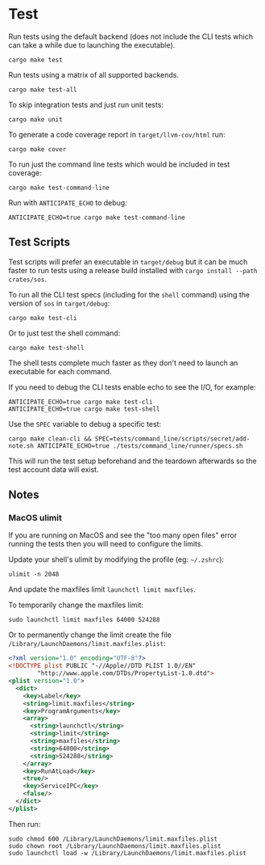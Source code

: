 # Test

Run tests using the default backend (does not include the CLI tests which can take a while due to launching the executable).

```
cargo make test
```

Run tests using a matrix of all supported backends.

```
cargo make test-all
```

To skip integration tests and just run unit tests:

```
cargo make unit
```

To generate a code coverage report in `target/llvm-cov/html` run:

```
cargo make cover
```

To run just the command line tests which would be included in test coverage:

```
cargo make test-command-line
```

Run with `ANTICIPATE_ECHO` to debug:

```
ANTICIPATE_ECHO=true cargo make test-command-line
```

## Test Scripts

Test scripts will prefer an executable in `target/debug` but it can be much faster to run tests using a release build installed with `cargo install --path crates/sos`.

To run all the CLI test specs (including for the `shell` command) using the version of `sos` in `target/debug`:

```
cargo make test-cli
```

Or to just test the shell command:

```
cargo make test-shell
```

The shell tests complete much faster as they don't need to launch an executable for each command.

If you need to debug the CLI tests enable echo to see the I/O, for example:

```
ANTICIPATE_ECHO=true cargo make test-cli
ANTICIPATE_ECHO=true cargo make test-shell
```

Use the `SPEC` variable to debug a specific test:

```
cargo make clean-cli && SPEC=tests/command_line/scripts/secret/add-note.sh ANTICIPATE_ECHO=true ./tests/command_line/runner/specs.sh
```

This will run the test setup beforehand and the teardown afterwards so the test account data will exist.

## Notes

### MacOS ulimit

If you are running on MacOS and see the "too many open files" error running the tests then you will need to configure the limits.

Update your shell's ulimit by modifying the profile (eg: `~/.zshrc`):

```
ulimit -n 2048
```

And update the maxfiles limit `launchctl limit maxfiles`.

To temporarily change the maxfiles limit:

```
sudo launchctl limit maxfiles 64000 524288
```

Or to permanently change the limit create the file `/Library/LaunchDaemons/limit.maxfiles.plist`:

```xml
<?xml version="1.0" encoding="UTF-8"?> 
<!DOCTYPE plist PUBLIC "-//Apple//DTD PLIST 1.0//EN" 
        "http://www.apple.com/DTDs/PropertyList-1.0.dtd">
<plist version="1.0"> 
  <dict>
    <key>Label</key>
    <string>limit.maxfiles</string>
    <key>ProgramArguments</key>
    <array>
      <string>launchctl</string>
      <string>limit</string>
      <string>maxfiles</string>
      <string>64000</string>
      <string>524288</string>
    </array>
    <key>RunAtLoad</key>
    <true/>
    <key>ServiceIPC</key>
    <false/>
  </dict>
</plist>
```

Then run:

```
sudo chmod 600 /Library/LaunchDaemons/limit.maxfiles.plist
sudo chown root /Library/LaunchDaemons/limit.maxfiles.plist
sudo launchctl load -w /Library/LaunchDaemons/limit.maxfiles.plist
```
